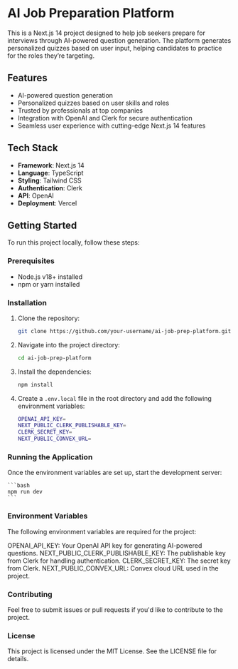 # AI Job Preparation Platform

This is a Next.js 14 project designed to help job seekers prepare for interviews through AI-powered question generation. The platform generates personalized quizzes based on user input, helping candidates to practice for the roles they’re targeting.

## Features

- AI-powered question generation
- Personalized quizzes based on user skills and roles
- Trusted by professionals at top companies
- Integration with OpenAI and Clerk for secure authentication
- Seamless user experience with cutting-edge Next.js 14 features

## Tech Stack

- **Framework**: Next.js 14
- **Language**: TypeScript
- **Styling**: Tailwind CSS
- **Authentication**: Clerk
- **API**: OpenAI
- **Deployment**: Vercel

## Getting Started

To run this project locally, follow these steps:

### Prerequisites

- Node.js v18+ installed
- npm or yarn installed

### Installation

1. Clone the repository:

   ```bash
   git clone https://github.com/your-username/ai-job-prep-platform.git
   ```

2. Navigate into the project directory:

   ```bash
   cd ai-job-prep-platform
   ```

3. Install the dependencies:

   ```bash
   npm install
   ```

4. Create a `.env.local` file in the root directory and add the following environment variables:

   ```bash
   OPENAI_API_KEY=
   NEXT_PUBLIC_CLERK_PUBLISHABLE_KEY=
   CLERK_SECRET_KEY=
   NEXT_PUBLIC_CONVEX_URL=
   ```

### Running the Application

Once the environment variables are set up, start the development server:

    ```bash
    npm run dev
    ```

### Environment Variables

The following environment variables are required for the project:

OPENAI_API_KEY: Your OpenAI API key for generating AI-powered questions.
NEXT_PUBLIC_CLERK_PUBLISHABLE_KEY: The publishable key from Clerk for handling authentication.
CLERK_SECRET_KEY: The secret key from Clerk.
NEXT_PUBLIC_CONVEX_URL: Convex cloud URL used in the project.

### Contributing

Feel free to submit issues or pull requests if you'd like to contribute to the project.

### License

This project is licensed under the MIT License. See the LICENSE file for details.
